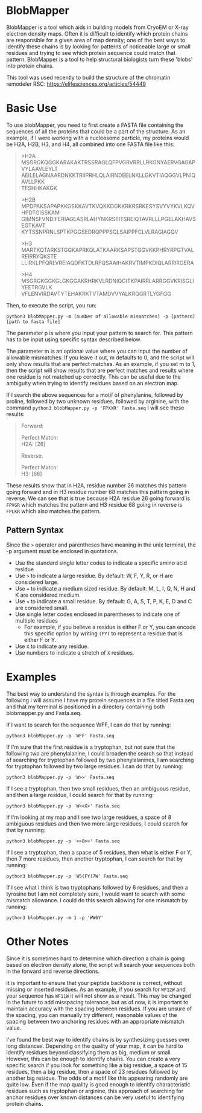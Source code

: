 # BlobMapper
BlobMapper is a tool which aids in building models from CryoEM or X-ray electron density maps. Often it is difficult to identify which protein chains are responsible for a given area of map density; one of the best ways to identify these chains is by looking for patterns of noticeable large or small residues and trying to see which protein sequence could match that pattern. BlobMapper is a tool to help structural biologists turn these 'blobs' into protein chains.

This tool was used recently to build the structure of the chromatin remodeler RSC:
https://elifesciences.org/articles/54449

# Basic Use
To use blobMapper, you need to first create a FASTA file containing the sequences of all the proteins that could be a part of the structure. As an example, if I were working with a nucleosome particle, my proteins would be H2A, H2B, H3, and H4, all combined into one FASTA file like this:

>\>H2A\
>MSGRGKQGGKARAKAKTRSSRAGLQFPVGRVRRLLRKGNYAERVGAGAPVYLAAVLEYLT\
>AEILELAGNAARDNKKTRIIPRHLQLAIRNDEELNKLLGKVTIAQGGVLPNIQAVLLPKK\
>TESHHKAKGK
>
>\>H2B\
>MPDPAKSAPAPKKGSKKAVTKVQKKDGKKRKRSRKESYSVYVYKVLKQVHPDTGISSKAM\
>GIMNSFVNDIFERIAGEASRLAHYNKRSTITSREIQTAVRLLLPGELAKHAVSEGTKAVT\
>KYTSSNPRNLSPTKPGGSEDRQPPPSQLSAIPPFCLVLRAGIAGQV
>
>\>H3\
>MARTKQTARKSTGGKAPRKQLATKAARKSAPSTGGVKKPHRYRPGTVALREIRRYQKSTE\
>LLIRKLPFQRLVREIAQDFKTDLRFQSAAIHAKRVTIMPKDIQLARRIRGERA
>
>\>H4\
>MSGRGKGGKGLGKGGAKRHRKVLRDNIQGITKPAIRRLARRGGVKRISGLIYEETRGVLK\
>VFLENVIRDAVTYTEHAKRKTVTAMDVVYALKRQGRTLYGFGG

Then, to execute the script, you run:

`python3 blobMapper.py -m [number of allowable mismatches] -p [pattern] [path to fasta file]`

The parameter p is where you input your pattern to search for. This pattern has to be input using specific syntax described below.

The parameter m is an optional value where you can input the number of allowable mismatches. If you leave it out, m defaults to 0, and the script will only show results that are perfect matches. As an example, if you set m to 1, then the script will show results that are perfect matches and results where one residue is not matched up correctly. This can be useful due to the ambiguity when trying to identify residues based on an electron map.

If I search the above sequences for a motif of phenylanine, followed by proline, followed by two unknown residues, followed by arginine, with the command `python3 blobMapper.py -p 'FPXXR' Fasta.seq` I will see these results:

>Forward:
>
>  Perfect Match:\
>  H2A: [26]
>
>
>Reverse:
>
>  Perfect Match:\
>    H3: [68]

These results show that in H2A, residue number 26 matches this pattern going forward and in H3 residue number 68 matches this pattern going in reverse. We can see that is true because H2A residue 26 going forward is `FPVGR` which matches the pattern and H3 residue 68 going in reverse is `FPLKR` which also matches the pattern.

## Pattern Syntax
Since the `>` operator and parentheses have meaning in the unix terminal, the -p argument must be enclosed in quotations.

* Use the standard single letter codes to indicate a specific amino acid residue
* Use `>` to indicate a large residue. By default: W, F, Y, R, or H are considered large.
* Use `=` to indicate a medium sized residue. By default: M, L, I, Q, N, H and K are considered medium.
* Use `<` to indicate a small residue. By default: G, A, S, T, P, K, E, D and C are considered small.
* Use single letter codes enclosed in parentheses to indicate one of multiple residues
  * For example, if you believe a residue is either F or Y, you can encode this specific option by writing `(FY)` to represent a residue that is either F or Y.
* Use `X` to indicate any residue.
* Use numbers to indicate a stretch of `X` residues.

# Examples
The best way to understand the syntax is through examples. For the following I will assume I have my protein sequences in a file titled Fasta.seq and that my terminal is positioned in a directory containing both blobmapper.py and Fasta.seq.

If I want to search for the sequence WFF, I can do that by running:

`python3 blobMapper.py -p 'WFF' Fasta.seq`

If I'm sure that the first residue is a tryptophan, but not sure that the following two are phenylalanine, I could broaden the search so that instead of searching for tryptophan followed by two phenylalanines, I am searching for tryptophan followed by two large residues. I can do that by running:

`python3 blobMapper.py -p 'W>>' Fasta.seq`

If I see a tryptophan, then two small residues, then an ambiguous residue, and then a large residue, I could search for that by running:

`python3 blobMapper.py -p 'W<<X>' Fasta.seq`

If I'm looking at my map and I see two large residues, a space of 8 ambiguous residues and then two more large residues, I could search for that by running:

`python3 blobMapper.py -p '>>8>>' Fasta.seq`

If I see a tryptophan, then a space of 5 residues, then what is either F or Y, then 7 more residues, then another tryptophan, I can search for that by running:

`python3 blobMapper.py -p 'W5(FY)7W' Fasta.seq`

If I see what I think is two tryptophans followed by 6 residues, and then a tyrosine but I am not completely sure, I would want to search with some mismatch allowance. I could do this search allowing for one mismatch by running:

`python3 blobMapper.py -m 1 -p 'WW6Y'`

# Other Notes
Since it is sometimes hard to determine which direction a chain is going based on electron density alone, the script will search your sequences both in the forward and reverse directions.

It is important to ensure that your peptide backbone is correct, without missing or inserted residues. As an example, if you search for `WF12W` and your sequence has `WF11W` it will not show as a result. This may be changed in the future to add misspacing tolerance, but as of now, it is important to maintain accuracy with the spacing between residues. If you are unsure of the spacing, you can manually try different, reasonable values of the spacing between two anchoring residues with an appropriate mismatch value.

I've found the best way to identify chains is by synthesizing guesses over long distances. Depending on the quality of your map, it can be hard to identify residues beyond classifying them as big, medium or small. However, this can be enough to identify chains. You can create a very specific search if you look for something like a big residue, a space of 15 residues, then a big residue, then a space of 23 residues followed by another big residue. The odds of a motif like this appearing randomly are quite low. Even if the map quality is good enough to identify characteristic residues such as tryptophan or arginine, this approach of searching for anchor residues over known distances can be very useful to identifying protein chains.
